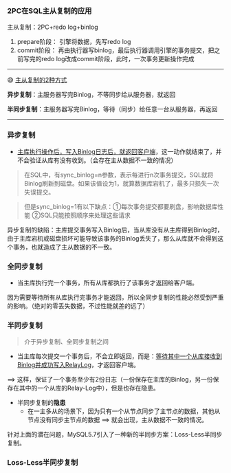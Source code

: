 ### 2PC在SQL主从复制的应用

主从复制：2PC+redo log+binlog

1. prepare阶段： 引擎将数据，先写redo log
2. commit阶段： 再由执行器写binlog，最后执行器调用引擎的事务提交，把之前写完的redo log改成commit阶段，此时，一次事务更新操作完成

---





:sweat_smile: [主从复制的2种方式](https://blog.csdn.net/keil_wang/article/details/88669587)


**异步复制**：主服务器写完Binlog，不等同步给从服务器，就返回

**半同步复制**：主服务器写完Binlog，等待（同步）给任意一台从服务器，再返回

---

### 异步复制

- <u>主库执行操作后，写入Binlog日志后，就返回客户端</u>，这一动作就结束了，并不会验证从库有没有收到。（会存在主从数据不一致的情况）

> 在SQL中，有sync_binlog=n参数，表示每进行n次事务提交，SQL就将Binlog刷新到磁盘。如果该值设为1，就算数据库宕机了，最多只损失一次失误提交。

> 但是sync_binlog=1有以下缺点：①每次事务提交都要刷盘，影响数据库性能 ②SQL只能按照顺序来处理这些请求

异步复制的缺陷：主库提交事务写入Binlog后，当从库没有从主库得到Binlog时，由于主库宕机或磁盘损坏可能导致该事务的Binlog丢失了，那么从库就不会得到这个事务，也就造成了主从数据的不一致。

### 全同步复制

- 当主库执行完一个事务，所有从库都执行了该事务才返回给客户端。

因为需要等待所有从库执行完事务才能返回，所以全同步复制的性能必然受到严重的影响。（绝对的零丢失数据，不过性能就差的远了）

### 半同步复制

> 介于异步复制、全同步复制之间

- 当主库每次提交一个事务后，不会立即返回，而是：<u>等待其中一个从库接收到Binlog并成功写入RelayLog</u>，才返回客户端。

==> 这样，保证了一个事务至少有2份日志（一份保存在主库的Binlog，另一份保存在其中的一个从库的Relay-Log中），但是也存在隐患。

- 半同步复制的**隐患**
  - 在一主多从的场景下，因为只有一个从节点同步了主节点的数据，其他从节点没有同步主节点的数据 ==> 就会出现，主从数据不一致的情况。

针对上面的潜在问题，MySQL5.7引入了一种新的半同步方案：Loss-Less半同步复制。

### Loss-Less半同步复制



